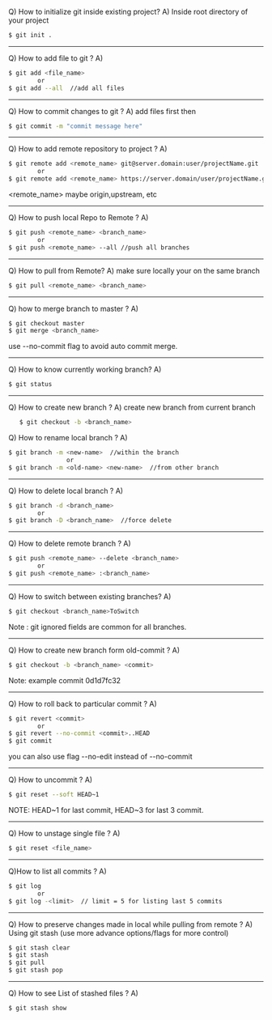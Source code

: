 
Q) How to initialize git inside existing project?
A) Inside root directory of your project
```bash
$ git init .
```
___
Q) How to add file to git ?
A)
```bash
$ git add <file_name>
        or
$ git add --all  //add all files

```

___
Q) How to commit changes to git ?
A) add files first then
```bash
$ git commit -m "commit message here"
```

___
Q) How to add remote repository to project ?
A)
```bash
$ git remote add <remote_name> git@server.domain:user/projectName.git
        or
$ git remote add <remote_name> https://server.domain/user/projectName.git
```
<remote_name> maybe origin,upstream, etc
___
Q) How to push local Repo to Remote ?
A)
```bash
$ git push <remote_name> <branch_name>
        or
$ git push <remote_name> --all //push all branches
```
___
Q) How to pull from Remote?
A) make sure locally your on the same branch
```bash
$ git pull <remote_name> <branch_name>
```
___
Q) how to merge branch to master ?
A)
```bash
$ git checkout master
$ git merge <branch_name>
```
use --no-commit flag to avoid auto commit merge.
___
Q) How to know currently working branch?
A)
```bash
$ git status
```
___
Q) How to create new branch ?
A) create new branch from current branch
```bash
   $ git checkout -b <branch_name>
```

Q) How to rename local branch ?
A)
```bash
$ git branch -m <new-name>  //within the branch
                or
$ git branch -m <old-name> <new-name>  //from other branch
```
___
Q) How to delete local branch ?
A)
```bash
$ git branch -d <branch_name>
        or
$ git branch -D <branch_name>  //force delete
```

___
Q) How to delete remote branch ?
A)
```bash
$ git push <remote_name> --delete <branch_name>
        or
$ git push <remote_name> :<branch_name>
```
___
Q) How to switch between existing branches?
A)
```bash
$ git checkout <branch_name>ToSwitch
```
   Note : git ignored fields are common for all branches.
___
Q) How to create new branch form old-commit ?
A)
```bash
$ git checkout -b <branch_name> <commit>
```
Note: example commit 0d1d7fc32
___
Q) How to roll back to particular commit ?
A)
```bash
$ git revert <commit>
        or
$ git revert --no-commit <commit>..HEAD
$ git commit
```
you can also use flag --no-edit instead of --no-commit
___
Q) How to uncommit ?
A)
```bash
$ git reset --soft HEAD~1
```
NOTE: HEAD~1 for last commit, HEAD~3 for last 3 commit.
___
Q) How to unstage single file ?
A)
```bash
$ git reset <file_name>
```
___
Q)How to list all commits ?
A)
```bash
$ git log
        or
$ git log -<limit>  // limit = 5 for listing last 5 commits
```
___

Q) How to preserve changes made in local while pulling from remote ?
A) Using git stash (use more advance options/flags for more control)
```bash
$ git stash clear
$ git stash
$ git pull
$ git stash pop
```
___

Q) How to see List of stashed files ?
A)
```bash
$ git stash show
```





































